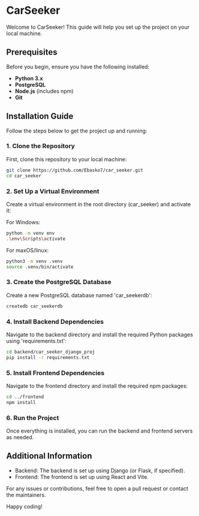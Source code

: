 # CarSeeker

Welcome to CarSeeker! This guide will help you set up the project on your local machine.

## Prerequisites

Before you begin, ensure you have the following installed:

- **Python 3.x**
- **PostgreSQL**
- **Node.js** (includes npm)
- **Git**

## Installation Guide

Follow the steps below to get the project up and running:

### 1. Clone the Repository

First, clone this repository to your local machine:

```bash
git clone https://github.com/Ebasko7/car_seeker.git
cd car_seeker
```

### 2. Set Up a Virtual Environment

Create a virtual environment in the root directory (car_seeker) and activate it:

For Windows:

```bash
python -m venv env
.\env\Scripts\activate
```

For maxOS/linux:

```bash
python3 -m venv .venv
source .venv/bin/activate
```

### 3. Create the PostgreSQL Database

Create a new PostgreSQL database named 'car_seekerdb':

```bash
createdb car_seekerdb
```

### 4. Install Backend Dependencies

Navigate to the backend directory and install the required Python packages using 'requirements.txt':

```bash
cd backend/car_seeker_django_proj
pip install -r requirements.txt
```

### 5. Install Frontend Dependencies

Navigate to the frontend directory and install the required npm packages:

```bash
cd ../frontend
npm install
```

### 6. Run the Project

Once everything is installed, you can run the backend and frontend servers as needed.

## Additional Information

- Backend: The backend is set up using Django (or Flask, if specified).
- Frontend: The frontend is set up using React and Vite.

For any issues or contributions, feel free to open a pull request or contact the maintainers.

Happy coding!
